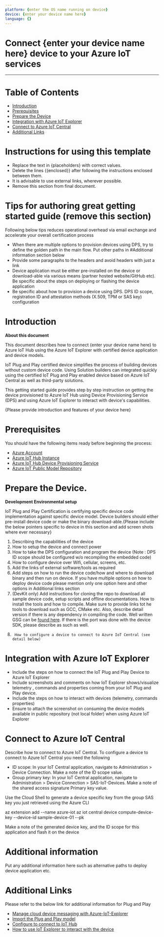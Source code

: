 ```yaml
---
platform: {enter the OS name running on device}
device: {enter your device name here}
language: {}
---
```


Connect {enter your device name here} device to your Azure IoT services
===

---
# Table of Contents

-   [Introduction](#Introduction)
-   [Prerequisites](#Prerequisites)
-   [Prepare the Device](#preparethedevice)
-   [Integration with Azure IoT Explorer](#IntegrationwithAzureIoTExplorer)
-   [Connect to Azure IoT Central](#ConnecttoCentral)
-   [Additional Links](#AdditionalLinks)

# Instructions for using this template

-   Replace the text in {placeholders} with correct values.
-   Delete the lines {{enclosed}} after following the instructions enclosed between them.
-   It is advisable to use external links, wherever possible.
-   Remove this section from final document.

# Tips for authoring great getting started guide (remove this section)
Following below tips reduces operational overhead via email exchange and accelerate your overall certification process

- When there are multiple options to provision devices using DPS, try to define the golden path in the main flow. Put other paths in #Additional information section below
- Provide some paragraphs to the headers and avoid headers with just a link
- Device application must be either pre-installed on the device or download-able via various means (partner hosted website/GitHub etc). Be specific about the steps on deploying or flashing the device application
- Be specific about how to provision a device using DPS. DPS ID scope, registration ID and attestation methods (X.509, TPM or SAS key) configuration


<a name="Introduction"></a>

# Introduction 

**About this document**

This document describes how to connect {enter your device name here} to Azure IoT Hub using the Azure IoT Explorer with certified device application and device models.

IoT Plug and Play certified device simplifies the process of building devices without custom device code. Using Solution builders can integrated quickly using the certified IoT Plug and Play enabled device based on Azure IoT Central as well as third-party solutions.

This getting started guide provides step by step instruction on getting the device provisioned to Azure IoT Hub using Device Provisioning Service (DPS) and using Azure IoT Explorer to interact with device's capabilities.

{Please provide introduction and features of your device here}

<a name="Prerequisites"></a>
# Prerequisites

You should have the following items ready before beginning the process:

-   [Azure Account](https://portal.azure.com)
-   [Azure IoT Hub Instance](https://docs.microsoft.com/en-us/azure/iot-hub/about-iot-hub)
-   [Azure IoT Hub Device Provisioning Service](https://docs.microsoft.com/en-us/azure/iot-dps/quick-setup-auto-provision)
-   [Azure IoT Public Model Repository](https://docs.microsoft.com/en-us/azure/iot-pnp/concepts-model-repository)


<a name="preparethedevice"></a>
# Prepare the Device.

**Development Environmental setup**

IoT Plug and Play Certification is certifying specific device code implementation against specific device model. Device builders should either pre-install device code or make the binary download-able.{Please include the below pointers specific to device in this section and add screen shots where ever necessary}

1.	Describing the capabilities of the device 
2.	How to setup the device and connect power
3.	How to take the DPS configuration and program the device (Note : DPS ID scope should be configured w/o recompiling the embedded code)
4.	How to configure device over Wifi, cellular, screens, etc.
5.	Add the links of external software/tools as required 
6.	Add steps on how to run the device code/how and where to download binary and then run on device. If you have multiple options on how to deploy device code please mention only one option here and other options in Additional links section
7. 	(DevKit only) Add instructions for cloning the repo to download all sample device code, setup scripts and offline documentations. How to install the tools and how to compile. Make sure to provide links tot he tools to download such as GCC, CMake etc. Also, describe detail version if there is any dependency in compiling the code. Well written GSG can be [found here](https://github.com/azure-rtos/getting-started). If there is the port was done with the device SDK, please describe as such as well.
8.  	How to configure a device to connect to Azure IoT Central (see detail below)

<a name="IntegrationwithAzureIoTExplorer"></a>
# Integration with Azure IoT Explorer

-   Include the steps on how to connect the IoT Plug and Play Device to Azure IoT Explorer
-   Include screenshots and comments on how IoT Explorer shows/visualize telemetry , commands and properties coming from your IoT Plug and Play device.
-   Include the steps on how to interact with devices (telemetry, commands properties)
-   Ensure to attach the screenshot on consuming the device models available in public repository (not local folder) when using Azure IoT Explorer

<a name="ConnecttoCentral"></a>
# Connect to Azure IoT Central
Describe how to connect to Azure IoT Central.
To configure a device to connect to Azure IoT Central you need the following
	
-    ID scope: In your IoT Central application, navigate to Administration > Device Connection. Make a note of the ID scope value.
-    Group primary key: In your IoT Central application, navigate to Administration > Device Connection > SAS-IoT-Devices. Make a note of the shared access signature Primary key value.

Use the Cloud Shell to generate a device specific key from the group SAS key you just retrieved using the Azure CLI

az extension add --name azure-iot
az iot central device compute-device-key  --device-id sample-device-01 --pk <the group SAS primary key value>

Make a note of the generated device key, and the ID scope for this application and flash it on the device

# Additional information
Put any additional information here such as alternative paths to deploy device application etc.

<a name="AdditionalLinks"></a>
# Additional Links

Please refer to the below link for additional information for Plug and Play 

-   [Manage cloud device messaging with Azure-IoT-Explorer](https://github.com/Azure/azure-iot-explorer/releases)
-   [Import the Plug and Play model](https://docs.microsoft.com/en-us/azure/iot-pnp/concepts-model-repository)
-   [Configure to connect to IoT Hub](https://docs.microsoft.com/en-us/azure/iot-pnp/quickstart-connect-device-c)
-   [How to use IoT Explorer to interact with the device ](https://docs.microsoft.com/en-us/azure/iot-pnp/howto-use-iot-explorer#install-azure-iot-explorer)   
